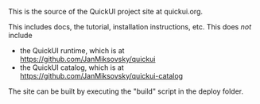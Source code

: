 This is the source of the QuickUI project site at quickui.org.
 
This includes docs, the tutorial, installation instructions, etc. This does *not*
include
* the QuickUI runtime, which is at https://github.com/JanMiksovsky/quickui
* the QuickUI catalog, which is at https://github.com/JanMiksovsky/quickui-catalog

The site can be built by executing the "build" script in the deploy folder.

